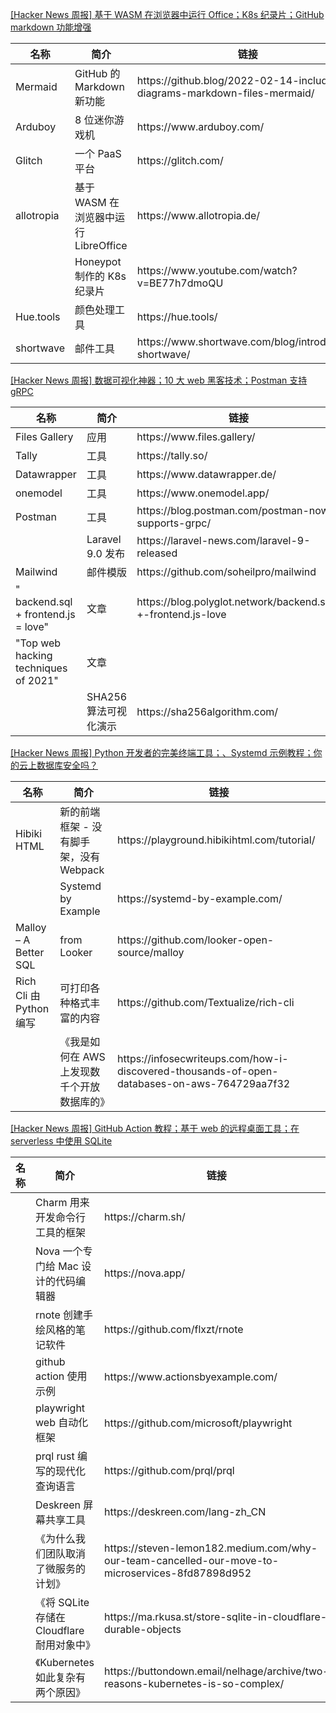 [[Hacker News 周报] 基于 WASM 在浏览器中运行 Office；K8s 纪录片；GitHub markdown
功能增强](https://www.bilibili.com/video/BV19P4y1F7s7)
<table>
  <theader>
    <th>名称</th>
    <th>简介</th>
    <th>链接</th>
  </theader>
  <tbody>
    <tr>
      <td>Mermaid</td>
      <td>GitHub 的 Markdown 新功能</td>
      <td>https://github.blog/2022-02-14-include-diagrams-markdown-files-mermaid/</td>
    </tr><tr>
      <td>Arduboy</td>
      <td>8 位迷你游戏机</td>
      <td>https://www.arduboy.com/</td>
    </tr><tr>
      <td>Glitch</td>
      <td>一个 PaaS 平台</td>
      <td>https://glitch.com/</td>
    </tr><tr>
      <td>allotropia</td>
      <td>基于 WASM 在浏览器中运行 LibreOffice</td>
      <td>https://www.allotropia.de/</td>
    </tr><tr>
      <td></td>
      <td>Honeypot 制作的 K8s 纪录片</td>
      <td>https://www.youtube.com/watch?v=BE77h7dmoQU</td>
    </tr><tr>
      <td>Hue.tools</td>
      <td>颜色处理工具</td>
      <td>https://hue.tools/</td>
    </tr><tr>
      <td>shortwave</td>
      <td>邮件工具</td>
      <td>https://www.shortwave.com/blog/introducing-shortwave/</td>
    </tr>
  </tbody>
</table>

[[Hacker News 周报] 数据可视化神器；10 大 web 黑客技术；Postman 支持
gRPC](https://www.bilibili.com/video/BV16a411y7fw)
<table>
  <theader>
    <th>名称</th>
    <th>简介</th>
    <th>链接</th>
  </theader>
  <tbody>
    <tr>
      <td>Files Gallery</td>
      <td>应用</td>
      <td>https://www.files.gallery/</td>
    </tr><tr>
      <td>Tally</td>
      <td>工具</td>
      <td>https://tally.so/</td>
    </tr><tr>
      <td>Datawrapper</td>
      <td>工具</td>
      <td>https://www.datawrapper.de/</td>
    </tr><tr>
      <td>onemodel</td>
      <td>工具</td>
      <td>https://www.onemodel.app/</td>
    </tr><tr>
      <td>Postman</td>
      <td>工具</td>
      <td>https://blog.postman.com/postman-now-supports-grpc/</td>
    </tr><tr>
      <td></td>
      <td>Laravel 9.0 发布</td>
      <td>https://laravel-news.com/laravel-9-released</td>
    </tr><tr>
      <td>Mailwind</td>
      <td>邮件模版</td>
      <td>https://github.com/soheilpro/mailwind</td>
    </tr><tr>
      <td>" backend.sql + frontend.js = love"</td>
      <td>文章</td>
      <td>https://blog.polyglot.network/backend.sql-+-frontend.js-love</td>
    </tr><tr>
      <td>"Top web hacking techniques of 2021"</td>
      <td>文章</td>
      <td></td>
    </tr><tr>
      <td></td>
      <td>SHA256 算法可视化演示</td>
      <td>https://sha256algorithm.com/</td>
    </tr>
  </tbody>
</table>

[[Hacker News 周报] Python 开发者的完美终端工具；、Systemd
示例教程；你的云上数据库安全吗？](https://www.bilibili.com/video/BV1nL4y1s7q1)
<table>
  <theader>
    <th>名称</th>
    <th>简介</th>
    <th>链接</th>
  </theader>
  <tbody>
    <tr>
      <td>Hibiki HTML</td>
      <td>新的前端框架 - 没有脚手架，没有 Webpack</td>
      <td>https://playground.hibikihtml.com/tutorial/</td>
    </tr><tr>
      <td></td>
      <td>Systemd by Example</td>
      <td>https://systemd-by-example.com/</td>
    </tr><tr>
      <td>Malloy – A Better SQL</td>
      <td>from Looker</td>
      <td>https://github.com/looker-open-source/malloy</td>
    </tr><tr>
      <td>Rich Cli 由 Python 编写</td>
      <td>可打印各种格式丰富的内容</td>
      <td>https://github.com/Textualize/rich-cli</td>
    </tr><tr>
      <td></td>
      <td>《我是如何在 AWS 上发现数千个开放数据库的》</td>
      <td>https://infosecwriteups.com/how-i-discovered-thousands-of-open-databases-on-aws-764729aa7f32</td>
    </tr>
  </tbody>
</table>

[[Hacker News 周报] GitHub Action 教程；基于 web 的远程桌面工具；在 serverless 中使用
SQLite](https://www.bilibili.com/video/BV1r34y127VU)
<table>
  <theader>
    <th>名称</th>
    <th>简介</th>
    <th>链接</th>
  </theader>
  <tbody>
    <tr>
      <td></td>
      <td>Charm 用来开发命令行工具的框架</td>
      <td>https://charm.sh/</td>
    </tr><tr>
      <td></td>
      <td>Nova 一个专门给 Mac 设计的代码编辑器</td>
      <td>https://nova.app/</td>
    </tr><tr>
      <td></td>
      <td>rnote 创建手绘风格的笔记软件</td>
      <td>https://github.com/flxzt/rnote</td>
    </tr><tr>
      <td></td>
      <td>github action 使用示例</td>
      <td>https://www.actionsbyexample.com/</td>
    </tr><tr>
      <td></td>
      <td>playwright web 自动化框架</td>
      <td>https://github.com/microsoft/playwright</td>
    </tr><tr>
      <td></td>
      <td>prql rust 编写的现代化查询语言</td>
      <td>https://github.com/prql/prql</td>
    </tr><tr>
      <td></td>
      <td>Deskreen 屏幕共享工具</td>
      <td>https://deskreen.com/lang-zh_CN</td>
    </tr><tr>
      <td></td>
      <td>《为什么我们团队取消了微服务的计划》</td>
      <td>https://steven-lemon182.medium.com/why-our-team-cancelled-our-move-to-microservices-8fd87898d952</td>
    </tr><tr>
      <td></td>
      <td>《将 SQLite 存储在 Cloudflare 耐用对象中》</td>
      <td>https://ma.rkusa.st/store-sqlite-in-cloudflare-durable-objects</td>
    </tr><tr>
      <td></td>
      <td>《Kubernetes 如此复杂有两个原因》</td>
      <td>https://buttondown.email/nelhage/archive/two-reasons-kubernetes-is-so-complex/</td>
    </tr>
  </tbody>
</table>
